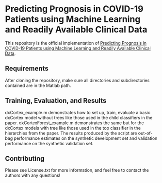 # Predicting Prognosis in COVID-19 Patients using Machine Learning and Readily Available Clinical Data

This repository is the official implementation of [Predicting Prognosis in COVID-19 Patients using Machine Learning and Readily Available Clinical Data](https://www.medrxiv.org/content/10.1101/2021.01.29.21250762v1). 

## Requirements

After cloning the repository, make sure all directories and subdirectories contained are in the Matlab path.

## Training, Evaluation, and Results

dxCortex_example.m demonstrates how to set up, train, evaluate a basic dxCortex model without trees like those used in the child classifiers in the paper.  dxCortexForest_example.m demonstrates the same but for the dxCortex models with tree like those used in the top classifier in the hierarchies from the paper.  The results produced by the script are out-of-bag performance estimates on the synthetic development set and validation performance on the synthetic validation set.  


## Contributing

Please see License.txt for more information, and feel free to contact the authors with any questions!

